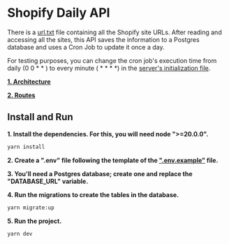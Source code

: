 # Shopify Daily API

There is a [url.txt](src/infra/utils/urls.txt) file containing all the Shopify site URLs. After reading and accessing all the sites, this API saves the information to a Postgres database and uses a Cron Job to update it once a day.

For testing purposes, you can change the cron job's execution time from daily (0 0 * * ) to every minute ( * * * *) in the [server's initialization file](src/main/server.ts).

[**1. Architecture**](docs/architecture.md)

[**2. Routes**](docs/routes.md)

## Install and Run

**1. Install the dependencies. For this, you will need node ">=20.0.0".**

```bash
yarn install
```

**2. Create a ".env" file following the template of the [".env.example"](.env.exemple) file.**

**3. You'll need a Postgres database; create one and replace the "DATABASE_URL" variable.**

**4. Run the migrations to create the tables in the database.**

```bash
yarn migrate:up
```
**5. Run the project.**

```bash
yarn dev
```
